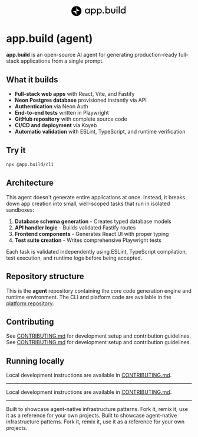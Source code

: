 <div align="center">
  <img src="logo.png" alt="app.build logo" width="150">
</div>

# app.build (agent)

**app.build** is an open-source AI agent for generating production-ready full-stack applications from a single prompt.

## What it builds

- **Full-stack web apps** with React, Vite, and Fastify
- **Neon Postgres database** provisioned instantly via API
- **Authentication** via Neon Auth
- **End-to-end tests** written in Playwright
- **GitHub repository** with complete source code
- **CI/CD and deployment** via Koyeb
- **Automatic validation** with ESLint, TypeScript, and runtime verification

## Try it

```bash
npx @app.build/cli
```

## Architecture

This agent doesn't generate entire applications at once. Instead, it breaks down app creation into small, well-scoped tasks that run in isolated sandboxes:

1. **Database schema generation** - Creates typed database models
2. **API handler logic** - Builds validated Fastify routes
3. **Frontend components** - Generates React UI with proper typing
4. **Test suite creation** - Writes comprehensive Playwright tests

Each task is validated independently using ESLint, TypeScript compilation, test execution, and runtime logs before being accepted.

## Repository structure

This is the **agent** repository containing the core code generation engine and runtime environment. The CLI and platform code are available in the [platform repository](link-to-platform-repo).

## Contributing

See [CONTRIBUTING.md](CONTRIBUTING.md) for development setup and contribution guidelines.
See [CONTRIBUTING.md](CONTRIBUTING.md) for development setup and contribution guidelines.

## Running locally

Local development instructions are available in [CONTRIBUTING.md](CONTRIBUTING.md).

---
Local development instructions are available in [CONTRIBUTING.md](CONTRIBUTING.md).

---

Built to showcase agent-native infrastructure patterns. Fork it, remix it, use it as a reference for your own projects.
Built to showcase agent-native infrastructure patterns. Fork it, remix it, use it as a reference for your own projects.